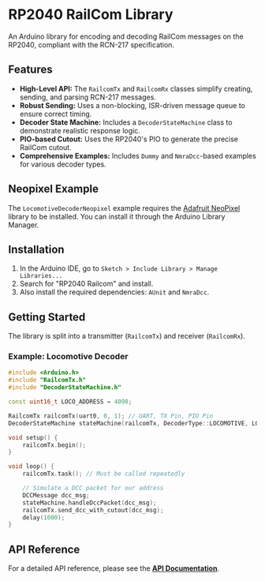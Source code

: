 # RP2040 RailCom Library

An Arduino library for encoding and decoding RailCom messages on the RP2040, compliant with the RCN-217 specification.

## Features

-   **High-Level API:** The `RailcomTx` and `RailcomRx` classes simplify creating, sending, and parsing RCN-217 messages.
-   **Robust Sending:** Uses a non-blocking, ISR-driven message queue to ensure correct timing.
-   **Decoder State Machine:** Includes a `DecoderStateMachine` class to demonstrate realistic response logic.
-   **PIO-based Cutout:** Uses the RP2040's PIO to generate the precise RailCom cutout.
-   **Comprehensive Examples:** Includes `Dummy` and `NmraDcc`-based examples for various decoder types.

## Neopixel Example

The `LocomotiveDecoderNeopixel` example requires the [Adafruit NeoPixel](https://github.com/adafruit/Adafruit_NeoPixel) library to be installed. You can install it through the Arduino Library Manager.

## Installation
1.  In the Arduino IDE, go to `Sketch > Include Library > Manage Libraries...`
2.  Search for "RP2040 Railcom" and install.
3.  Also install the required dependencies: `AUnit` and `NmraDcc`.

## Getting Started

The library is split into a transmitter (`RailcomTx`) and receiver (`RailcomRx`).

### Example: Locomotive Decoder

```cpp
#include <Arduino.h>
#include "RailcomTx.h"
#include "DecoderStateMachine.h"

const uint16_t LOCO_ADDRESS = 4098;

RailcomTx railcomTx(uart0, 0, 1); // UART, TX Pin, PIO Pin
DecoderStateMachine stateMachine(railcomTx, DecoderType::LOCOMOTIVE, LOCO_ADDRESS);

void setup() {
    railcomTx.begin();
}

void loop() {
    railcomTx.task(); // Must be called repeatedly

    // Simulate a DCC packet for our address
    DCCMessage dcc_msg;
    stateMachine.handleDccPacket(dcc_msg);
    railcomTx.send_dcc_with_cutout(dcc_msg);
    delay(1000);
}
```

## API Reference
For a detailed API reference, please see the **[API Documentation](docs/API_Reference.md)**.
